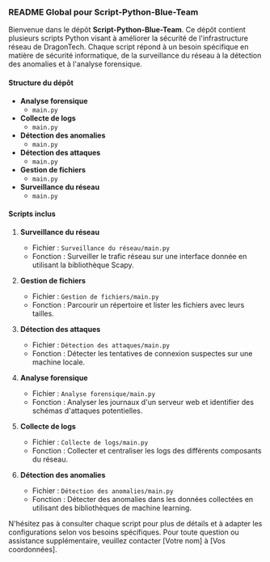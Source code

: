 ### README Global pour Script-Python-Blue-Team

Bienvenue dans le dépôt **Script-Python-Blue-Team**. Ce dépôt contient plusieurs scripts Python visant à améliorer la sécurité de l'infrastructure réseau de DragonTech. Chaque script répond à un besoin spécifique en matière de sécurité informatique, de la surveillance du réseau à la détection des anomalies et à l'analyse forensique.

#### Structure du dépôt

- **Analyse forensique**
  - `main.py`
- **Collecte de logs**
  - `main.py`
- **Détection des anomalies**
  - `main.py`
- **Détection des attaques**
  - `main.py`
- **Gestion de fichiers**
  - `main.py`
- **Surveillance du réseau**
  - `main.py`

#### Scripts inclus

1. **Surveillance du réseau**
   - Fichier : `Surveillance du réseau/main.py`
   - Fonction : Surveiller le trafic réseau sur une interface donnée en utilisant la bibliothèque Scapy.

2. **Gestion de fichiers**
   - Fichier : `Gestion de fichiers/main.py`
   - Fonction : Parcourir un répertoire et lister les fichiers avec leurs tailles.

3. **Détection des attaques**
   - Fichier : `Détection des attaques/main.py`
   - Fonction : Détecter les tentatives de connexion suspectes sur une machine locale.

4. **Analyse forensique**
   - Fichier : `Analyse forensique/main.py`
   - Fonction : Analyser les journaux d'un serveur web et identifier des schémas d'attaques potentielles.

5. **Collecte de logs**
   - Fichier : `Collecte de logs/main.py`
   - Fonction : Collecter et centraliser les logs des différents composants du réseau.

6. **Détection des anomalies**
   - Fichier : `Détection des anomalies/main.py`
   - Fonction : Détecter des anomalies dans les données collectées en utilisant des bibliothèques de machine learning.


N'hésitez pas à consulter chaque script pour plus de détails et à adapter les configurations selon vos besoins spécifiques. Pour toute question ou assistance supplémentaire, veuillez contacter [Votre nom] à [Vos coordonnées].
